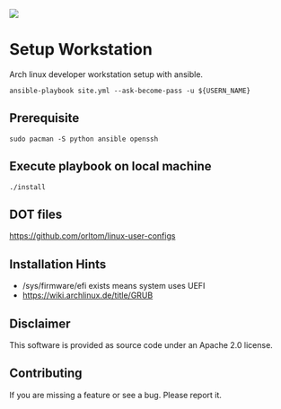 ![](https://github.com/orltom/setup-workstation/workflows/check/badge.svg)

# Setup Workstation
Arch linux developer workstation setup with ansible.
```
ansible-playbook site.yml --ask-become-pass -u ${USERN_NAME}
```

## Prerequisite
```
sudo pacman -S python ansible openssh
```

## Execute playbook on local machine
```
./install
```

## DOT files
https://github.com/orltom/linux-user-configs

## Installation Hints
* /sys/firmware/efi exists means system uses UEFI
* https://wiki.archlinux.de/title/GRUB

## Disclaimer
This software is provided as source code under an Apache 2.0 license.

## Contributing
If you are missing a feature or see a bug. Please report it.

